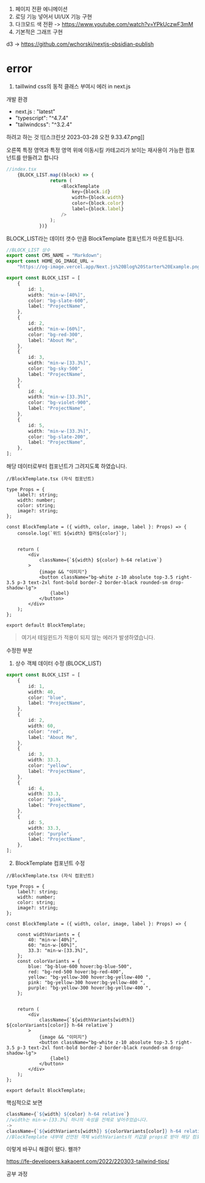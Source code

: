 1. 페이지 전환 에니메이션 
2. 로딩 기능 넣어서 UI/UX 기능 구현 
3. 다크모드 색 전환  -> https://www.youtube.com/watch?v=YPkUczwF3mM
4. 기본적은 그래프 구현 



d3 -> https://github.com/wchorski/nextjs-obsidian-publish




# error
1. taillwind css의 동적 클래스 부여시 에러 in next.js 

개발 환경 
- next.js : "latest"
- "typescript": "^4.7.4"
- "tailwindcss": "^3.2.4"

하려고 하는 것 
![[스크린샷 2023-03-28 오전 9.33.47.png]]

오른쪽 특정 영역과 특정 영역 위에 이동시킬 카테고리가 보이는 재사용이 가능한 컴포넌트를 만들려고 합니다 

```js
//index.tsx
	{BLOCK_LIST.map((block) => {
				return (
					<BlockTemplate
						key={block.id}
						width={block.width}
						color={block.color}
						label={block.label}
					/>
				);
			})}

```

BLOCK_LIST라는 데이터 갯수 만큼 BlockTemplate 컴포넌트가 마운트됩니다.

```ts
//BLOCK_LIST 상수 
export const CMS_NAME = "Markdown";
export const HOME_OG_IMAGE_URL =
	"https://og-image.vercel.app/Next.js%20Blog%20Starter%20Example.png?theme=light&md=1&fontSize=100px&images=https%3A%2F%2Fassets.vercel.com%2Fimage%2Fupload%2Ffront%2Fassets%2Fdesign%2Fnextjs-black-logo.svg";

export const BLOCK_LIST = [
	{
		id: 1,
		width: "min-w-[40%]",
		color: "bg-slate-600",
		label: "ProjectName",
	},
	{
		id: 2,
		width: "min-w-[60%]",
		color: "bg-red-300",
		label: "About Me",
	},
	{
		id: 3,
		width: "min-w-[33.3%]",
		color: "bg-sky-500",
		label: "ProjectName",
	},
	{
		id: 4,
		width: "min-w-[33.3%]",
		color: "bg-violet-900",
		label: "ProjectName",
	},
	{
		id: 5,
		width: "min-w-[33.3%]",
		color: "bg-slate-200",
		label: "ProjectName",
	},
];
```
해당 데이터로부터 컴포넌트가 그려지도록 하였습니다.


```tsx
//BlockTemplate.tsx (자식 컴포넌트)

type Props = {
	label?: string;
	width: number;
	color: string;
	image?: string;
};

const BlockTemplate = ({ width, color, image, label }: Props) => {
	console.log(`위드 ${width} 컬러${color}`);


	return (
		<div
			className={`${width} ${color} h-64 relative`}
		>
			{image && "이미지"}
			<button className="bg-white z-10 absolute top-3.5 right-3.5 p-3 text-2xl font-bold border-2 border-black rounded-sm drop-shadow-lg">
				{label}
			</button>
		</div>
	);
};

export default BlockTemplate;

```


> 여기서 테일윈드가 적용이 되지 않는 에러가 발생하였습니다. 


수정한 부분 
1. 상수 객체 데이터 수정 (BLOCK_LIST)
```ts
export const BLOCK_LIST = [
	{
		id: 1,
		width: 40,
		color: "blue",
		label: "ProjectName",
	},
	{
		id: 2,
		width: 60,
		color: "red",
		label: "About Me",
	},
	{
		id: 3,
		width: 33.3,
		color: "yellow",
		label: "ProjectName",
	},
	{
		id: 4,
		width: 33.3,
		color: "pink",
		label: "ProjectName",
	},
	{
		id: 5,
		width: 33.3,
		color: "purple",
		label: "ProjectName",
	},
];

```

2. BlockTemplate 컴포넌트 수정 
```tsx
//BlockTemplate.tsx (자식 컴포넌트)

type Props = {
	label?: string;
	width: number;
	color: string;
	image?: string;
};

const BlockTemplate = ({ width, color, image, label }: Props) => {

	const widthVariants = {
		40: "min-w-[40%]",
		60: "min-w-[60%]",
		33.3: "min-w-[33.3%]",
	};
	const colorVariants = {
		blue: "bg-blue-600 hover:bg-blue-500",
		red: "bg-red-500 hover:bg-red-400",
		yellow: "bg-yellow-300 hover:bg-yellow-400 ",
		pink: "bg-yellow-300 hover:bg-yellow-400 ",
		purple: "bg-yellow-300 hover:bg-yellow-400 ",
	};


	return (
		<div
			className={`${widthVariants[width]} ${colorVariants[color]} h-64 relative`}
		>
			{image && "이미지"}
			<button className="bg-white z-10 absolute top-3.5 right-3.5 p-3 text-2xl font-bold border-2 border-black rounded-sm drop-shadow-lg">
				{label}
			</button>
		</div>
	);
};

export default BlockTemplate;

```

핵심적으로 보면 

```ts
className={`${width} ${color} h-64 relative`}
//width는 min-w-[33.3%] 하나의 속성을 전체로 넣어주었습니다. 
-> 
className={`${widthVariants[width]} ${colorVariants[color]} h-64 relative`}
//BlockTemplate 내부에 선언된 객체 widthVariants의 키값을 props로 받아 해당 컴포넌트에서 그려줍니다. 
```

이렇게 바꾸니 해결이 됐다. 왤까? 

https://fe-developers.kakaoent.com/2022/220303-tailwind-tips/


공부 과정 


